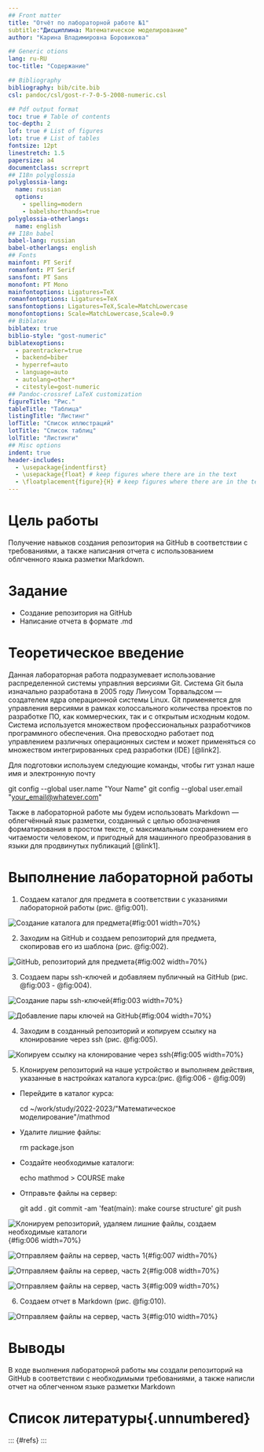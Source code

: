```yaml
---
## Front matter
title: "Отчёт по лабораторной работе №1"
subtitle:"Дисциплина: Математическое моделирование"
author: "Карина Владимировна Боровикова"

## Generic otions
lang: ru-RU
toc-title: "Содержание"

## Bibliography
bibliography: bib/cite.bib
csl: pandoc/csl/gost-r-7-0-5-2008-numeric.csl

## Pdf output format
toc: true # Table of contents
toc-depth: 2
lof: true # List of figures
lot: true # List of tables
fontsize: 12pt
linestretch: 1.5
papersize: a4
documentclass: scrreprt
## I18n polyglossia
polyglossia-lang:
  name: russian
  options:
	- spelling=modern
	- babelshorthands=true
polyglossia-otherlangs:
  name: english
## I18n babel
babel-lang: russian
babel-otherlangs: english
## Fonts
mainfont: PT Serif
romanfont: PT Serif
sansfont: PT Sans
monofont: PT Mono
mainfontoptions: Ligatures=TeX
romanfontoptions: Ligatures=TeX
sansfontoptions: Ligatures=TeX,Scale=MatchLowercase
monofontoptions: Scale=MatchLowercase,Scale=0.9
## Biblatex
biblatex: true
biblio-style: "gost-numeric"
biblatexoptions:
  - parentracker=true
  - backend=biber
  - hyperref=auto
  - language=auto
  - autolang=other*
  - citestyle=gost-numeric
## Pandoc-crossref LaTeX customization
figureTitle: "Рис."
tableTitle: "Таблица"
listingTitle: "Листинг"
lofTitle: "Список иллюстраций"
lotTitle: "Список таблиц"
lolTitle: "Листинги"
## Misc options
indent: true
header-includes:
  - \usepackage{indentfirst}
  - \usepackage{float} # keep figures where there are in the text
  - \floatplacement{figure}{H} # keep figures where there are in the text
---
```


# Цель работы

Получение навыков создания репозитория на GitHub в соответствии с требованиями, а также написания отчета с использованием  облгченного языка разметки Markdown. 

# Задание

- Создание репозитория на GitHub
- Написание отчета в формате .md

# Теоретическое введение

Данная лабораторная работа подразумевает использование распределенной системы управлния версиями Git. 
Система Git была изначально разработана в 2005 году Линусом Торвальдсом — создателем ядра операционной системы Linux. Git применяется для управления версиями в рамках колоссального количества проектов по разработке ПО, как коммерческих, так и с открытым исходным кодом. Система используется множеством профессиональных разработчиков программного обеспечения. Она превосходно работает под управлением различных операционных систем и может применяться со множеством интегрированных сред разработки (IDE) [@link2].

Для подготовки используем следующие команды, чтобы гит узнал наше имя и электронную почту 

git config --global user.name "Your Name"
git config --global user.email "your_email@whatever.com"

Также в лабораторной работе мы будем использовать Markdown — облегчённый язык разметки, созданный с целью обозначения форматирования в простом тексте, с максимальным сохранением его читаемости человеком, и пригодный для машинного преобразования в языки для продвинутых публикаций [@link1].

# Выполнение лабораторной работы

1. Создаем каталог для предмета в соответствии с указаниями лабораторной работы (рис. @fig:001).

![Создание каталога для предмета](image/1.png){#fig:001 width=70%}

2. Заходим на GitHub и создаем репозиторий для предмета, скопировав его из шаблона (рис. @fig:002).

![GitHub, репозиторий для предмета](image/2.png){#fig:002 width=70%}

3. Создаем пары ssh-ключей и добавляем публичный на GitHub (рис. @fig:003 - @fig:004).

![Создание пары ssh-ключей](image/3.png){#fig:003 width=70%}
 
![Добавление пары ключей на GitHub](image/4.png){#fig:004 width=70%}
 
4. Заходим в созданный репозиторий и копируем ссылку на клонирование через ssh (рис. @fig:005).

![Копируем ссылку на клонирование через ssh](image/51.png){#fig:005 width=70%}

5. Клонируем репозиторий на наше устройство и выполняем действия, указанные в настройках каталога курса:(рис. @fig:006 - @fig:009)
    
  - Перейдите в каталог курса:

    cd ~/work/study/2022-2023/"Математическое моделирование"/mathmod

  - Удалите лишние файлы:

    rm package.json

  - Создайте необходимые каталоги:

    echo mathmod > COURSE
    make

  - Отправьте файлы на сервер:

    git add .
    git commit -am 'feat(main): make course structure'
    git push
    
![Клонируем репозиторий, удаляем лишние файлы, создаем необходимые каталоги](image/5.png){#fig:006 width=70%}  
 
![Отправляем файлы на сервер, часть 1](image/6.png){#fig:007 width=70%} 

![Отправляем файлы на сервер, часть 2](image/7.png){#fig:008 width=70%} 

![Отправляем файлы на сервер, часть 3](image/8.png){#fig:009 width=70%} 
 
6. Создаем отчет в Markdown (рис. @fig:010).

![Отправляем файлы на сервер, часть 3](image/9.png){#fig:010 width=70%} 


# Выводы

В ходе выолнения лабораторной работы мы создали репозиторий на GitHub в соответствии с необходимыми требованиями, а также написли отчет на облегченном языке разметки Markdown

# Список литературы{.unnumbered}

::: {#refs}
:::
